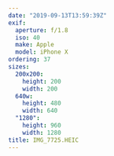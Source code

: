 ```yaml
---
date: "2019-09-13T13:59:39Z"
exif:
  aperture: f/1.8
  iso: 40
  make: Apple
  model: iPhone X
ordering: 37
sizes:
  200x200:
    height: 200
    width: 200
  640w:
    height: 480
    width: 640
  "1280":
    height: 960
    width: 1280
title: IMG_7725.HEIC
---
```

